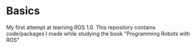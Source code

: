 # Basics
My first attempt at learning ROS 1.0. This repository contains code/packages I made while studying the book "Programming Robots with ROS"

